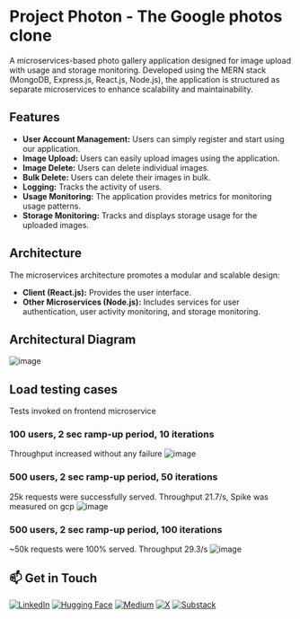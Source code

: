# Project Photon - The Google photos clone

A microservices-based photo gallery application designed for image upload with usage and storage monitoring. Developed using the MERN stack (MongoDB, Express.js, React.js, Node.js), the application is structured as separate microservices to enhance scalability and maintainability.

## Features

- **User Account Management:** Users can simply register and start using our application.
- **Image Upload:** Users can easily upload images using the application.
- **Image Delete:** Users can delete individual images.
- **Bulk Delete:** Users can delete their images in bulk.
- **Logging:** Tracks the activity of users.
- **Usage Monitoring:** The application provides metrics for monitoring usage patterns.
- **Storage Monitoring:** Tracks and displays storage usage for the uploaded images.

## Architecture

The microservices architecture promotes a modular and scalable design:

- **Client (React.js):** Provides the user interface.
- **Other Microservices (Node.js):** Includes services for user authentication, user activity monitoring, and storage monitoring.

## Architectural Diagram

![image](https://github.com/tayyibgondal/Project_Photon/assets/99114574/b2e359e3-b762-4604-9338-88d6054b107c)


## Load testing cases
Tests invoked on frontend microservice
### 100 users, 2 sec ramp-up period, 10 iterations
Throughput increased without any failure
![image](https://github.com/tayyibgondal/Project_Photon/assets/58441901/5ae25c77-6df6-4902-a460-038204fc5531)

### 500 users, 2 sec ramp-up period, 50 iterations
25k requests were successfully served. Throughput 21.7/s, Spike was measured on gcp
![image](https://github.com/tayyibgondal/Project_Photon/assets/58441901/68b80152-c1b5-45d8-a5f2-5fecf7131f1b)


### 500 users, 2 sec ramp-up period, 100 iterations
~50k requests were 100% served. Throughput 29.3/s
![image](https://github.com/tayyibgondal/Project_Photon/assets/58441901/5f05145e-f6e3-4633-81e7-69e4ea289d3c)

## 📫 Get in Touch
[![LinkedIn](https://img.shields.io/badge/LinkedIn-0A66C2?logo=linkedin&logoColor=fff)](https://www.linkedin.com/in/muhammad-bin-usman/)
[![Hugging Face](https://img.shields.io/badge/Hugging%20Face-FFD21E?logo=huggingface&logoColor=000)](https://huggingface.co/Muhammad2003)
[![Medium](https://img.shields.io/badge/Medium-%23000000.svg?logo=medium&logoColor=white)](https://medium.com/@muhammadbinusman03)
[![X](https://img.shields.io/badge/X-%23000000.svg?logo=X&logoColor=white)](https://x.com/Muhamma97033716)
[![Substack](https://img.shields.io/badge/Substack-FF6719?logo=substack&logoColor=fff)](https://substack.com/@rethinkai)

